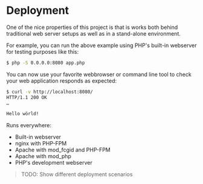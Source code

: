 # Deployment

One of the nice properties of this project is that is works both behind
traditional web server setups as well as in a stand-alone environment.

For example, you can run the above example using PHP's built-in webserver for
testing purposes like this:

```bash
$ php -S 0.0.0.0:8080 app.php
```

You can now use your favorite webbrowser or command line tool to check your web
application responds as expected:

```bash
$ curl -v http://localhost:8080/
HTTP/1.1 200 OK
…

Hello wörld!
```

Runs everywhere:

* Built-in webserver
* nginx with PHP-FPM
* Apache with mod_fcgid and PHP-FPM
* Apache with mod_php
* PHP's development webserver

> TODO: Show different deployment scenarios
